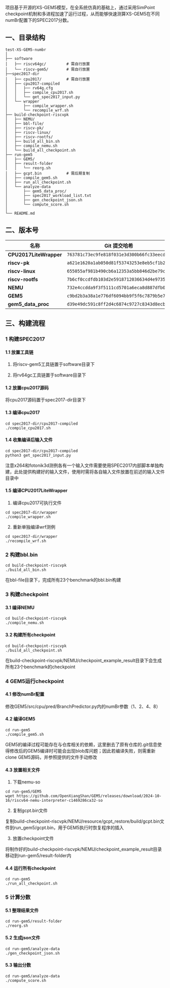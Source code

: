 项目基于开源的XS-GEM5模型，在全系统仿真的基础上，通过采用SimPoint checkpoint机制和多进程加速了运行过程，从而能够快速测算XS-GEM5在不同numBr配置下的SPEC2017分数。

## 一、目录结构

```
test-XS-GEM5-numbr
│
├── software
│   ├── riscv64gc/         # 需自行放置
│   └── riscv-gem5/        # 需自行放置
├──spec2017-dir
│   ├── cpu2017/           # 需自行放置
│   ├── cpu2017-compiled
│   │   ├── rv64g.cfg
│   │   ├── compile_cpu2017.sh
│   │   └── get_spec2017_input.py
│   └── wrapper
│       ├── compile_wrapper.sh
│       └── recompile_wrf.sh
├── build-checkpoint-riscvpk
│   ├── NEMU/
│   ├── bbl-file/
│   ├── riscv-pk/
│   ├── riscv-linux/
│   ├── riscv-rootfs/
│   ├── build_all_bin.sh
│   ├── compile_nemu.sh
│   └── build_all_checkpoint.sh
├── run-gem5
│   ├── GEM5/
│   ├── result-folder
│   │   └── reorg.sh
│   ├── gcpt.bin           # 需后期复制
│   ├── compile_gem5.sh
│   ├── run_all_checkpoint.sh
│   └── analyze-data
│       ├── gem5_data_proc/
│       ├── spec2017_workload_list.txt
│       ├── gen_checkpoint_json.sh
│       └── compute_score.sh
│
└── README.md
```

## 二、版本号

| 名称 | Git 提交哈希 |
| ---------------------- | ------------------------------------------ |
| **CPU2017LiteWrapper** | `763781c73ec9fe818f031e3d300b66fc33eecd7e` |
| **riscv-pk**           | `a621e1620a1ab050d81f53743253e8eb5cf1b24e` |
| **riscv-linux**        | `655055af981b490cb6a12353a5bb846d2be79c6f` |
| **riscv-rootfs**       | `7b6cf0ccdfdb103d2e5918712036634d4e973552` |
| **NEMU**               | `732e4ccdda9f3f5111cd5701a6eca8d887dfb025` |
| **GEM5**               | `c9bd2b3a38a1e776df6094bb9f5f6c7879b5e71c` |
| **gem5_data_proc**     | `d39e49dc591c8ff2d4c6874c9727c8343d8ecb32` |

## 三、构建流程

### 1 构建SPEC2017

#### 1.1 放置工具链

1. 将riscv-gem5工具链置于software目录下

2. 将rv64gc工具链置于software目录下

#### 1.2 放置cpu2017源码

将cpu2017源码置于spec2017-dir目录下

#### 1.3 编译cpu2017

```shell
cd spec2017-dir/cpu2017-compiled
./compile_cpu2017.sh
```

#### 1.4 收集编译后输入文件

```shell
cd spec2017-dir/cpu2017-compiled
python3 get_spec2017_input.py
```

注意x264和fotonik3d测例各有一个输入文件需要使用SPEC2017内部脚本单独构建，此处提供构建好的输入文件，使用时需将各自输入文件放置在前述的输入文件目录中

#### 1.5 编译CPU2017LiteWrapper

1. 编译cpu2017可执行文件

```shell
cd spec2017-dir/wrapper
./compile_wrapper.sh
```

2. 重新单独编译wrf测例

```shell
cd spec2017-dir/wrapper
./recompile_wrf.sh
```

### 2 构建bbl.bin

```shell
cd build-checkpoint-riscvpk
./build_all_bin.sh
```

在bbl-file目录下，完成所有23个benchmark的bbl.bin构建

### 3 构建checkpoint

#### 3.1 编译NEMU

```shell
cd build-checkpoint-riscvpk
./compile_nemu.sh
```

#### 3.2 构建所有checkpoint

```shell
cd build-checkpoint-riscvpk
./build_all_checkpoint.sh
```

在build-checkpoint-riscvpk/NEMU/checkpoint_example_result目录下会生成所有23个benchmark的checkpoint

### 4 GEM5运行checkpoint

#### 4.1 修改numBr配置

修改GEM5/src/cpu/pred/BranchPredictor.py内的numBr参数（1、2、4、8）

#### 4.2 编译GEM5

```shell
cd run-gem5
./compile_gem5.sh
```

GEM5的编译过程可能存在与仓库相关的依赖，这里删去了原有仓库的.git信息使得修改后的GEM5编译时可能会出现blob库问题；因此若编译失败，则需重新clone GEM5源码，并参照提供的文件手动修改

#### 4.3 放置相关文件

1. 下载nemu-so

```shell
cd run-gem5/GEM5
wget https://github.com/OpenXiangShan/GEM5/releases/download/2024-10-16/riscv64-nemu-interpreter-c1469286ca32-so
```

2. 复制gcpt.bin文件

复制build-checkpoint-riscvpk/NEMU/resource/gcpt_restore/build/gcpt.bin文件到run_gem5/gcpt.bin，用于GEM5执行时恢复程序的插入

3. 放置checkpoint文件

将制作好的build-checkpoint-riscvpk/NEMU/checkpoint_example_result目录移动到run-gem5/result-folder内

#### 4.4 运行所有checkpoint

```shell
cd run-gem5
./run_all_checkpoint.sh
```

### 5 计算分数

#### 5.1 整理结果文件

```shell
cd run-gem5/result-folder
./reorg.sh
```

####  5.2 生成json文件

```shell
cd run-gem5/analyze-data
./gen_checkpoint_json.sh
```

#### 5.3 输出分数

```shell
cd run-gem5/analyze-data
./compute_score.sh
```
